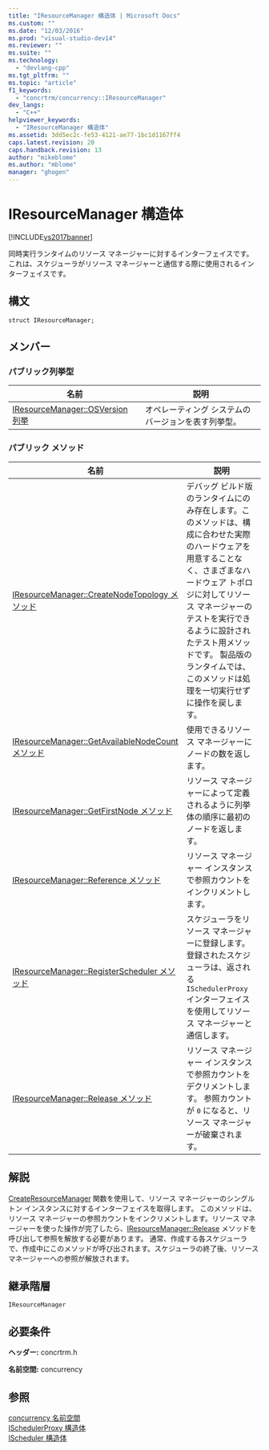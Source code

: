 ```yaml
---
title: "IResourceManager 構造体 | Microsoft Docs"
ms.custom: ""
ms.date: "12/03/2016"
ms.prod: "visual-studio-dev14"
ms.reviewer: ""
ms.suite: ""
ms.technology: 
  - "devlang-cpp"
ms.tgt_pltfrm: ""
ms.topic: "article"
f1_keywords: 
  - "concrtrm/concurrency::IResourceManager"
dev_langs: 
  - "C++"
helpviewer_keywords: 
  - "IResourceManager 構造体"
ms.assetid: 3dd5ec2c-fe53-4121-ae77-1bc1d1167ff4
caps.latest.revision: 20
caps.handback.revision: 13
author: "mikeblome"
ms.author: "mblome"
manager: "ghogen"
---
```

# IResourceManager 構造体
[!INCLUDE[vs2017banner](../../../assembler/inline/includes/vs2017banner.md)]

同時実行ランタイムのリソース マネージャーに対するインターフェイスです。  これは、スケジューラがリソース マネージャーと通信する際に使用されるインターフェイスです。  
  
## 構文  
  
```  
struct IResourceManager;  
```  
  
## メンバー  
  
### パブリック列挙型  
  
|名前|説明|  
|--------|--------|  
|[IResourceManager::OSVersion 列挙](../Topic/IResourceManager::OSVersion%20Enumeration.md)|オペレーティング システムのバージョンを表す列挙型。|  
  
### パブリック メソッド  
  
|名前|説明|  
|--------|--------|  
|[IResourceManager::CreateNodeTopology メソッド](../Topic/IResourceManager::CreateNodeTopology%20Method.md)|デバッグ ビルド版のランタイムにのみ存在します。このメソッドは、構成に合わせた実際のハードウェアを用意することなく、さまざまなハードウェア トポロジに対してリソース マネージャーのテストを実行できるように設計されたテスト用メソッドです。  製品版のランタイムでは、このメソッドは処理を一切実行せずに操作を戻します。|  
|[IResourceManager::GetAvailableNodeCount メソッド](../Topic/IResourceManager::GetAvailableNodeCount%20Method.md)|使用できるリソース マネージャーにノードの数を返します。|  
|[IResourceManager::GetFirstNode メソッド](../Topic/IResourceManager::GetFirstNode%20Method.md)|リソース マネージャーによって定義されるように列挙体の順序に最初のノードを返します。|  
|[IResourceManager::Reference メソッド](../Topic/IResourceManager::Reference%20Method.md)|リソース マネージャー インスタンスで参照カウントをインクリメントします。|  
|[IResourceManager::RegisterScheduler メソッド](../Topic/IResourceManager::RegisterScheduler%20Method.md)|スケジューラをリソース マネージャーに登録します。  登録されたスケジューラは、返される `ISchedulerProxy` インターフェイスを使用してリソース マネージャーと通信します。|  
|[IResourceManager::Release メソッド](../Topic/IResourceManager::Release%20Method.md)|リソース マネージャー インスタンスで参照カウントをデクリメントします。  参照カウントが `0` になると、リソース マネージャーが破棄されます。|  
  
## 解説  
 [CreateResourceManager](../Topic/CreateResourceManager%20Function.md) 関数を使用して、リソース マネージャーのシングルトン インスタンスに対するインターフェイスを取得します。  このメソッドは、リソース マネージャーの参照カウントをインクリメントします。リソース マネージャーを使った操作が完了したら、[IResourceManager::Release](../Topic/IResourceManager::Release%20Method.md) メソッドを呼び出して参照を解放する必要があります。  通常、作成する各スケジューラで、作成中にこのメソッドが呼び出されます。スケジューラの終了後、リソース マネージャーへの参照が解放されます。  
  
## 継承階層  
 `IResourceManager`  
  
## 必要条件  
 **ヘッダー:** concrtrm.h  
  
 **名前空間:** concurrency  
  
## 参照  
 [concurrency 名前空間](../../../parallel/concrt/reference/concurrency-namespace.md)   
 [ISchedulerProxy 構造体](../../../parallel/concrt/reference/ischedulerproxy-structure.md)   
 [IScheduler 構造体](../../../parallel/concrt/reference/ischeduler-structure.md)